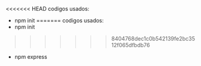 <<<<<<< HEAD
codigos usados:
* npm init
=======
codigos usados:
* npm init
>>>>>>> 8404768dec1c0b542139fe2bc3512f065dfbdb76
* npm express